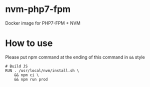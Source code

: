 # nvm-php7-fpm
Docker image for PHP7-FPM + NVM

# How to use
Please put npm command at the ending of this command in `&&` style
```SHELL
# Build JS
RUN . /usr/local/nvm/install.sh \
    && npm ci \
    && npm run prod
```
